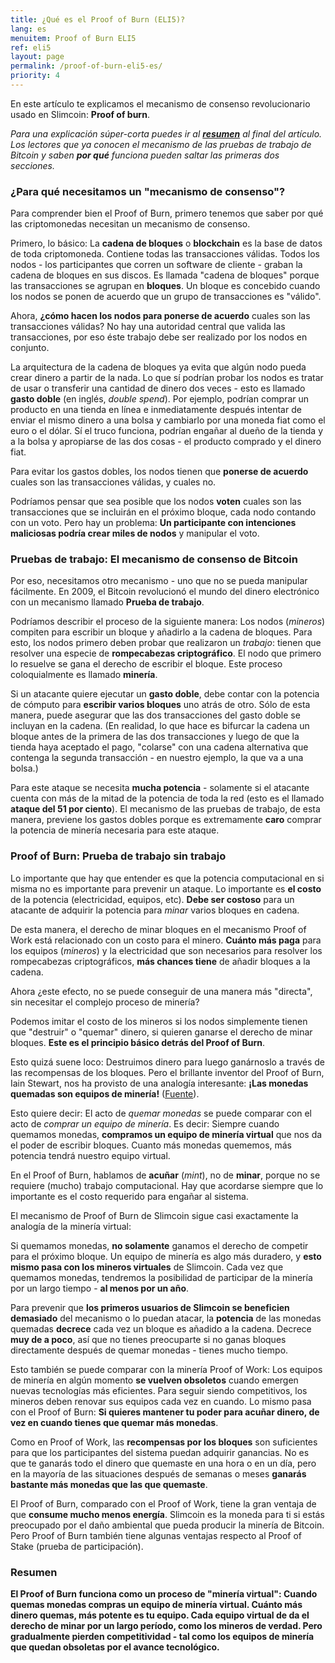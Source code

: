 ```yaml
---
title: ¿Qué es el Proof of Burn (ELI5)?
lang: es
menuitem: Proof of Burn ELI5
ref: eli5
layout: page
permalink: /proof-of-burn-eli5-es/
priority: 4
---
```


En este artículo te explicamos el mecanismo de consenso revolucionario usado en Slimcoin: **Proof of burn**.

*Para una explicación súper-corta puedes ir al **[resumen](#resumen)** al final del artículo. Los lectores que ya conocen el mecanismo de las pruebas de trabajo de Bitcoin y saben **por qué** funciona pueden saltar las primeras dos secciones.*

### ¿Para qué necesitamos un "mecanismo de consenso"?

Para comprender bien el Proof of Burn, primero tenemos que saber por qué las criptomonedas necesitan un mecanismo de consenso.

Primero, lo básico: La **cadena de bloques** o **blockchain** es la base de datos de toda criptomoneda. Contiene todas las transacciones válidas. Todos los nodos - los participantes que corren un software de cliente - graban la cadena de bloques en sus discos. Es llamada "cadena de bloques" porque las transacciones se agrupan en **bloques**. Un bloque es concebido cuando los nodos se ponen de acuerdo que un grupo de transacciones es "válido".

Ahora, **¿cómo hacen los nodos para ponerse de acuerdo** cuales son las transacciones válidas? No hay una autoridad central que valida las transacciones, por eso éste trabajo debe ser realizado por los nodos en conjunto.

La arquitectura de la cadena de bloques ya evita que algún nodo pueda crear dinero a partir de la nada. Lo que sí podrían probar los nodos es tratar de usar o transferir una cantidad de dinero dos veces - esto es llamado **gasto doble** (en inglés, *double spend*). Por ejemplo, podrían comprar un producto en una tienda en línea e inmediatamente después intentar de enviar el mismo dinero a una bolsa y cambiarlo por una moneda fiat como el euro o el dólar. Sí el truco funciona, podrían engañar al dueño de la tienda y a la bolsa y apropiarse de las dos cosas - el producto comprado y el dinero fiat.

Para evitar los gastos dobles, los nodos tienen que **ponerse de acuerdo** cuales son las transacciones válidas, y cuales no.

Podríamos pensar que sea posible que los nodos **voten** cuales son las transacciones que se incluirán en el próximo bloque, cada nodo contando con un voto. Pero hay un problema: **Un participante con intenciones maliciosas podría crear miles de nodos** y manipular el voto.

### Pruebas de trabajo: El mecanismo de consenso de Bitcoin

Por eso, necesitamos otro mecanismo - uno que no se pueda manipular fácilmente. En 2009, el Bitcoin revolucionó el mundo del dinero electrónico con un mecanismo llamado **Prueba de trabajo**.

Podríamos describir el proceso de la siguiente manera: Los nodos (*mineros*) compiten para escribir un bloque y añadirlo a la cadena de bloques. Para esto, los nodos primero deben probar que realizaron un *trabajo*: tienen que resolver una especie de **rompecabezas criptográfico**. El nodo que primero lo resuelve se gana el derecho de escribir el bloque. Este proceso coloquialmente es llamado **minería**.

Si un atacante quiere ejecutar un **gasto doble**, debe contar con la potencia de cómputo para **escribir varios bloques** uno atrás de otro. Sólo de esta manera, puede asegurar que las dos transacciones del gasto doble se incluyan en la cadena. (En realidad, lo que hace es bifurcar la cadena un bloque antes de la primera de las dos transacciones y luego de que la tienda haya aceptado el pago, "colarse" con una cadena alternativa que contenga la segunda transacción - en nuestro ejemplo, la que va a una bolsa.)

Para este ataque se necesita **mucha potencia** - solamente si el atacante cuenta con más de la mitad de la potencia de toda la red (esto es el llamado **ataque del 51 por ciento**). El mecanismo de las pruebas de trabajo, de esta manera, previene los gastos dobles porque es extremamente **caro** comprar la potencia de minería necesaria para este ataque.

### Proof of Burn: Prueba de trabajo sin trabajo

Lo importante que hay que entender es que la potencia computacional en si misma no es importante para prevenir un ataque. Lo importante es **el costo** de la potencia (electricidad, equipos, etc). **Debe ser costoso** para un atacante de adquirir la potencia para *minar* varios bloques en cadena.

De esta manera, el derecho de minar bloques en el mecanismo Proof of Work está relacionado con un costo para el minero. **Cuánto más paga** para los equipos (*mineros*) y la electricidad que son necesarios para resolver los rompecabezas criptográficos, **más chances tiene** de añadir bloques a la cadena.

Ahora ¿este efecto, no se puede conseguir de una manera más "directa", sin necesitar el complejo proceso de minería?

Podemos imitar el costo de los mineros si los nodos simplemente tienen que "destruir" o "quemar" dinero, si quieren ganarse el derecho de minar bloques. **Este es el principio básico detrás del Proof of Burn**.

Esto quizá suene loco: Destruimos dinero para luego ganárnoslo a través de las recompensas de los bloques. Pero el brillante inventor del Proof of Burn, Iain Stewart, nos ha provisto de una analogía interesante: **¡Las monedas quemadas son equipos de minería!** ([Fuente](https://en.bitcoin.it/wiki/Proof_of_burn#Technical_sketch_of_proof_of_burn:_.22Burnt_coins_are_mining_rigs.21.22)).

Esto quiere decir: El acto de *quemar monedas* se puede comparar con el acto de *comprar un equipo de minería*. Es decir: Siempre cuando quemamos monedas, **compramos un equipo de minería virtual** que nos da el poder de escribir bloques. Cuanto más monedas quememos, más potencia tendrá nuestro equipo virtual.

En el Proof of Burn, hablamos de **acuñar** (*mint*), no de **minar**, porque no se requiere (mucho) trabajo computacional. Hay que acordarse siempre que lo importante es el costo requerido para engañar al sistema.

El mecanismo de Proof of Burn de Slimcoin sigue casi exactamente la analogía de la minería virtual:

Si quemamos monedas, **no solamente** ganamos el derecho de competir para el próximo bloque. Un equipo de minería es algo más duradero, y **esto mismo pasa con los mineros virtuales** de Slimcoin. Cada vez que quemamos monedas, tendremos la posibilidad de participar de la minería por un largo tiempo - **al menos por un año**.

Para prevenir que **los primeros usuarios de Slimcoin se beneficien demasiado** del mecanismo o lo puedan atacar, la **potencia** de las monedas quemadas **decrece** cada vez un bloque es añadido a la cadena. Decrece **muy de a poco**, así que no tienes preocuparte si no ganas bloques directamente después de quemar monedas - tienes mucho tiempo.

Esto también se puede comparar con la minería Proof of Work: Los equipos de minería en algún momento **se vuelven obsoletos** cuando emergen nuevas tecnologías más eficientes. Para seguir siendo competitivos, los mineros deben renovar sus equipos cada vez en cuando. Lo mismo pasa con el Proof of Burn: **Si quieres mantener tu poder para acuñar dinero, de vez en cuando tienes que quemar más monedas**. 

Como en Proof of Work, las **recompensas por los bloques** son suficientes para que los participantes del sistema puedan adquirir ganancias. No es que te ganarás todo el dinero que quemaste en una hora o en un día, pero en la mayoría de las situaciones después de semanas o meses **ganarás bastante más monedas que las que quemaste**.

El Proof of Burn, comparado con el Proof of Work, tiene la gran ventaja de que **consume mucho menos energía**. Slimcoin es la moneda para ti si estás preocupado por el daño ambiental que pueda producir la minería de Bitcoin. Pero Proof of Burn también tiene algunas ventajas respecto al Proof of Stake (prueba de participación).

### Resumen

**El Proof of Burn funciona como un proceso de "minería virtual": Cuando quemas monedas compras un equipo de minería virtual. Cuánto más dinero quemas, más potente es tu equipo. Cada equipo virtual de da el derecho de minar por un largo período, como los mineros de verdad. Pero gradualmente pierden competitividad - tal como los equipos de minería que quedan obsoletas por el avance tecnológico.**

